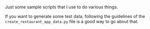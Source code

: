 Just some sample scripts that I use to do various things.

If you want to generate some test data, following the guidelines of the `create_restaurant_app_data.py` file is a good way to go about that.
